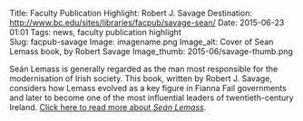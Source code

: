 Title: Faculty Publication Highlight: Robert J. Savage
Destination: http://www.bc.edu/sites/libraries/facpub/savage-sean/
Date: 2015-06-23 01:01 
Tags: news, faculty publication highlight  
Slug: facpub-savage 
Image: imagename.png
Image_alt: Cover of Sean Lemass book, by Robert Savage
Image_thumb: 2015-06/savage-thumb.png

Seán Lemass is generally regarded as the man most responsible for the modernisation of Irish society. This book, written by Robert J. Savage, considers how Lemass evolved as a key figure in Fianna Fail governments and later to become one of the most influential leaders of twentieth-century Ireland. [Click here to read more about <em>Seán Lemass</em>](http://www.bc.edu/sites/libraries/facpub/savage-sean/).
